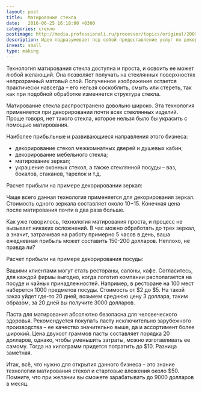 ```yaml
---
layout: post
title:  Матирование стекла
date:   2016-06-25 16:18:00 +0300
categories: стекло 
postimage: http://media.professionali.ru/processor/topics/original/2009/05/31/1761119-original.jpg
description: Идея подразумевает под собой предоставление услуг по декоративной обработке стекла с помощью специальной пасты. При небольших начальных вложениях вы можете ежемесячно зарабатывать неплохие деньги!
invest: small
type: making
---
```


Технология матирования стекла доступна и проста, и освоить ее может любой желающий. Она позволяет получать на стеклянных поверхностях непрозрачный матовый слой. Полученное изображение остается практически навсегда – его нельзя соскоблить, смыть или стереть, так как при подобной обработке изменяется структура стекла.

Матирование стекла распространено довольно широко. Эта технология применяется при декорировании почти всех стеклянных изделий. Проще говоря, нет такого стекла, которое нельзя было бы украсить с помощью матирования.

Наиболее прибыльные и развивающиеся направления этого бизнеса:
- декорирование стекол межкомнатных дверей и душевых кабин;
- декорирование мебельного стекла;
- матирование зеркал;
- украшение оконных стекол, а также стеклянной посуды – ваз, бокалов, стаканов, тарелок и т.д.

Расчет прибыли на примере декорировании зеркал:

Чаще всего данная технология применяется для декорирования зеркал. Стоимость одного зеркала составляет около $10-$15. Конечная цена после матирования почти в два раза больше.

Как уже говорилось, технология матирования проста, и процесс не вызывает никаких осложнений. В час можно обработать до трех зеркал, а значит, затрачивая на работу примерно 5 часов в день, ваша ежедневная прибыль может составить 150-200 долларов. Неплохо, не правда ли?

Расчет прибыли на примере декорирования посуды:

Вашими клиентами могут стать рестораны, салоны, кафе. Согласитесь, для каждой фирмы выгодно, когда логотип компании располагается на посуде и чайных принадлежностей. Например, в ресторане на 100 мест наберется 1000 предметов посуды. Стоимость от $2 до $5. На такой заказ уйдет где-то 20 дней, возьмем среднюю цену 3 доллара, таким образом, за 20 дней вы получите 3000 долларов.

Паста для матирования абсолютно безопасна для человеческого здоровья. Рекомендуется покупать пасту исключительно зарубежного производства – ее качество значительно выше, да и ассортимент более широкий. Цена двухсот граммов пасты составляет порядка 20 долларов, однако, чтобы уменьшить затраты, можно изготавливать ее самому. Тогда на килограмм придется потратить до $10. Разница заметная.

Итак, всё, что нужно для открытия данного бизнеса – это знание технологии матирования стекол и стартовые вложения около $50. Помните, что при желании вы сможете зарабатывать до 9000 долларов в месяц.
